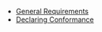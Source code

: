 - [General Requirements](general-requirements.html)
- [Declaring Conformance](declaring-conformance.html)